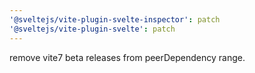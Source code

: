 ```yaml
---
'@sveltejs/vite-plugin-svelte-inspector': patch
'@sveltejs/vite-plugin-svelte': patch
---
```


remove vite7 beta releases from peerDependency range.
